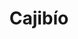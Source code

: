 ---
title: Cajibío
departamento: Cauca
description: null
grafica_ubicacion_geografica: /charts/municipios/cajibio/ubicacion_geografica.html
grafica_comunidades_focalizadas: /charts/municipios/cajibio/comunidades_focalizadas.html
grafica_poblacion_genero: /charts/municipios/cajibio/poblacion_genero.html
grafica_area_geografica_genero: /charts/municipios/cajibio/area_geografica_genero.html
grafica_pertenencia_etnica: /charts/municipios/cajibio/pertenencia_etnica.html
grafica_conflicto_identidad: /charts/municipios/cajibio/conflicto_identidad.html
grafica_violencia_sexual: /charts/municipios/cajibio/violencia_sexual.html
grafica_violencia_fisica: /charts/municipios/cajibio/violencia_fisica.html
grafica_violencia_psicologica: /charts/municipios/cajibio/violencia_psicologica.html
grafica_negligencia_abandono: /charts/municipios/cajibio/negligencia_abandono.html
ficha: /fichas/cajibio/ficha.pdf
distribucion_poblacional_hombres: null
distribucion_poblacional_mujeres: null
poblacion_discapacidad: null
asentamientos_indigenas: null
resguardos_indigenas: null
consejos_comunitarios: null
total_poblacion_victima: 0
num_sujetos_reparacion_colectiva: null
num_planes_retorno_reubicacion_colectiva: null
territorio_entidades_snariv_sivjrnr: []
priorizacion_convivencia_social_salud_mental: null
region: Pacífico Medio, Alto Patía y Norte del Cauca
priorizacion_sexualidad_derechos_sexuales_reproductivos: null
priorizacion_gestion_diferencial_poblaciones_vulnerables: null
priorizacion_fortalecimiento_autoridad_sanitaria: null
total_pobreza_multidimensional: null
pobreza_multidimensional_urbano: null
pobreza_multidimensional_centro_poblado_rural_disperso: null
observaciones_ppales_actividades_economicas: null
observaciones_ppal_vocacion_mpio: null
trabajo_informal: null
observaciones_ppal_uso_suelo: null
iniciativas_org_sociedad_civil: null
comunidades:
  - label: Las Casitas
    slug: las-casitas
    permalink: /comunidad-focalizada/las-casitas
download_file: /reportes/cajibio.pdf
layout: territorio

---